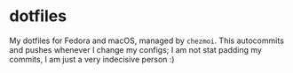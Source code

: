 # dotfiles

My dotfiles for Fedora and macOS, managed by `chezmoi`. This autocommits and pushes whenever I change my configs; I am not stat padding my commits, I am just a very indecisive person :)
